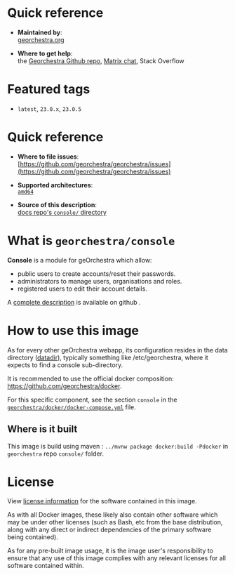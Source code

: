 # Quick reference

-    **Maintained by**:  
      [georchestra.org](https://www.georchestra.org/)

-    **Where to get help**:  
     the [Georchestra Github repo](https://github.com/georchestra/georchestra), [Matrix chat](https://matrix.to/#/#georchestra:libera.chat), Stack Overflow

# Featured tags

- `latest`, `23.0.x`, `23.0.5`

# Quick reference

-	**Where to file issues**:  
     [https://github.com/georchestra/georchestra/issues](https://github.com/georchestra/georchestra/issues)

-	**Supported architectures**:   
     [`amd64`](https://hub.docker.com/r/amd64/docker/)

-	**Source of this description**:  
     [docs repo's `console/` directory](https://github.com/georchestra/georchestra/blob/master/console/DOCKER_HUB.md)

# What is `georchestra/console`

**Console** is a module for geOrchestra which allow:
- public users to create accounts/reset their passwords.
- administrators to manage users, organisations and roles.
- registered users to edit their account details.

A [complete description](https://github.com/georchestra/georchestra/blob/master/console/README.md) is available on github .

# How to use this image

As for every other geOrchestra webapp, its configuration resides in the data directory ([datadir](https://github.com/georchestra/datadir)), typically something like /etc/georchestra, where it expects to find a console sub-directory.

It is recommended to use the official docker composition: https://github.com/georchestra/docker.

For this specific component, see the section `console` in the [`georchestra/docker/docker-compose.yml`](https://github.com/georchestra/docker/blob/master/docker-compose.yml) file.

## Where is it built

This image is build using maven : `../mvnw package docker:build -Pdocker` in `georchestra` repo `console/` folder.

# License

View [license information](https://www.georchestra.org/software.html) for the software contained in this image.

As with all Docker images, these likely also contain other software which may be under other licenses (such as Bash, etc from the base distribution, along with any direct or indirect dependencies of the primary software being contained).

[//]: # (Some additional license information which was able to be auto-detected might be found in [the `repo-info` repository's georchestra/ directory]&#40;&#41;.)

As for any pre-built image usage, it is the image user's responsibility to ensure that any use of this image complies with any relevant licenses for all software contained within.